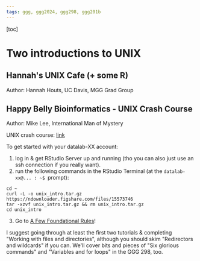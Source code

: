 ```yaml
---
tags: ggg, ggg2024, ggg298, ggg201b
---
```


[toc]

# Two introductions to UNIX

## Hannah's UNIX Cafe (+ some R)

Author: Hannah Houts, UC Davis, MGG Grad Group

## Happy Belly Bioinformatics - UNIX Crash Course

Author: Mike Lee, International Man of Mystery

UNIX crash course: [link](https://astrobiomike.github.io/unix/unix-intro)

To get started with your datalab-XX account:
1. log in & get RStudio Server up and running (tho you can also just use an ssh connection if you really want).
2. run the following commands in the RStudio Terminal (at the `datalab-xx@... : ~$ `prompt):
```
cd ~
curl -L -o unix_intro.tar.gz https://ndownloader.figshare.com/files/15573746
tar -xzvf unix_intro.tar.gz && rm unix_intro.tar.gz
cd unix_intro
```
3. Go to [A Few Foundational Rules](https://astrobiomike.github.io/unix/getting-started#a-few-foundational-rules)!

I suggest going through at least the first two tutorials & completing "Working with files and directories", although you should skim "Redirectors and wildcards" if you can. We'll cover bits and pieces of "Six glorious commands" and "Variables and for loops" in the GGG 298, too.

